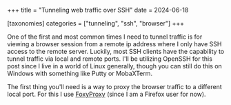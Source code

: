 +++
title = "Tunneling web traffic over SSH"
date = 2024-06-18

[taxonomies]
categories = ["tunneling", "ssh", "browser"]
+++

One of the first and most common times I need to tunnel traffic is for viewing a browser session from a remote ip address where I only have SSH access to the remote server. Luckily, most SSH clients have the capability to tunnel traffic via local and remote ports. I'll be utilizing OpenSSH for this post since I live in a world of Linux generally, though you can still do this on Windows with something like Putty or MobaXTerm.

The first thing you'll need is a way to proxy the browser traffic to a different local port. For this I use [FoxyProxy](https://addons.mozilla.org/en-US/firefox/addon/foxyproxy-standard/) (since I am a Firefox user for now).

<script data-goatcounter="https://tunneleverything.goatcounter.com/count"
        async src="https://gc.zgo.at/count.js"></script>
